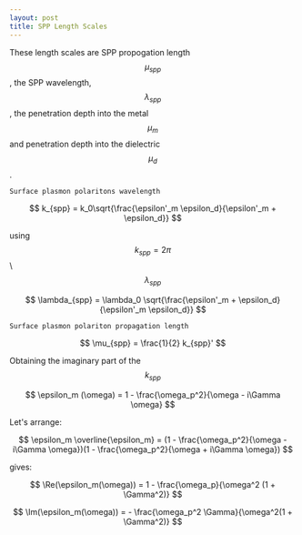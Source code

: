 ```yaml
---
layout: post
title: SPP Length Scales
---
```


  <!-- MathJax Script -->
  <script type="text/javascript" async
    src="https://cdn.jsdelivr.net/npm/mathjax@3/es5/tex-mml-chtml.js">
  </script>

These length scales are SPP propogation length $$\mu_{spp}$$ , the SPP wavelength, $$\lambda_{spp}$$ , the penetration depth into the metal $$\mu_m$$ and penetration depth into the dielectric $$\mu_d$$.


	Surface plasmon polaritons wavelength

$$
k_{spp} = k_0\sqrt{\frac{\epsilon'_m \epsilon_d}{\epsilon'_m + \epsilon_d}}
$$

using $$ k_{spp} = 2\pi $$ \ $$ \lambda_{spp} $$

$$
\lambda_{spp} = \lambda_0 \sqrt{\frac{\epsilon'_m + \epsilon_d}{\epsilon'_m \epsilon_d}}
$$

	Surface plasmon polariton propagation length

$$
\mu_{spp} = \frac{1}{2} k_{spp}'
$$

Obtaining the imaginary part of the $$k_{spp}$$

$$
\epsilon_m (\omega) = 1 - \frac{\omega_p^2}{\omega - i\Gamma \omega}
$$

Let's arrange:

$$
\epsilon_m \overline{\epsilon_m} = (1 - \frac{\omega_p^2}{\omega - i\Gamma \omega})(1 - \frac{\omega_p^2}{\omega + i\Gamma \omega})
$$

gives:

$$
\Re(\epsilon_m(\omega)) = 1 - \frac{\omega_p}{\omega^2 (1 + \Gamma^2)}
$$

$$
\Im(\epsilon_m(\omega)) = - \frac{\omega_p^2 \Gamma}{\omega^2(1 + \Gamma^2)}
$$